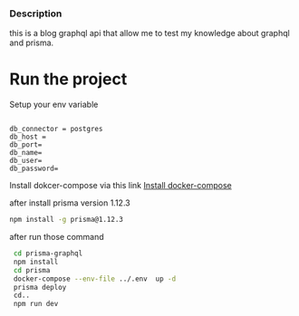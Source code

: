 ### Description

this is a blog graphql api that allow me to test my knowledge about
graphql and prisma.

# Run the project

Setup your env variable

```env

db_connector = postgres
db_host =
db_port=
db_name=
db_user=
db_password=

```

Install dokcer-compose via this link [Install docker-compose](https://docs.docker.com/compose/install/)

after install prisma version 1.12.3

```sh
npm install -g prisma@1.12.3
```

after run those command

```sh
 cd prisma-graphql
 npm install
 cd prisma
 docker-compose --env-file ../.env  up -d
 prisma deploy
 cd..
 npm run dev
```
